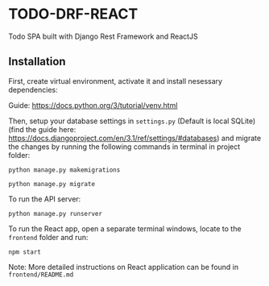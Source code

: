 # TODO-DRF-REACT
Todo SPA built with Django Rest Framework and ReactJS

## Installation

First, create virtual environment, activate it and install nesessary dependencies:

Guide: https://docs.python.org/3/tutorial/venv.html

Then, setup your database settings in `settings.py` (Default is local SQLite) (find the guide here: https://docs.djangoproject.com/en/3.1/ref/settings/#databases)
and migrate the changes by running the following commands in terminal in project folder: 

`python manage.py makemigrations`

`python manage.py migrate`

To run the API server:

`python manage.py runserver`

To run the React app, open a separate terminal windows, locate to the `frontend` folder and run:

`npm start`

Note: More detailed instructions on React application can be found in `frontend/README.md`
